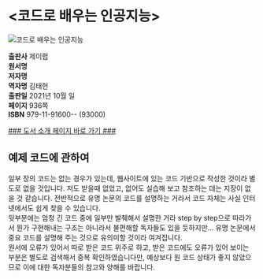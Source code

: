 # <코드로 배우는 인공지능>
![코드로 배우는 인공지능]()

**출판사** 제이펍  
**원서명**   
**저자명**   
**역자명** 김태헌  
**출판일** 2021년 10월 일  
**페이지** 936쪽   
**ISBN**  979-11-91600-- (93000)  

[### 도서 소개 페이지 바로 가기 ###](https://)  

## 예제 코드에 관하여  
일부 장의 코드는 없는 경우가 있는데, 웹사이트에 있는 코드 기반으로 작성한 것이라 별도로 없을 것입니다. 저도 받을때 없었고, 없어도 실습해 보고 참조하는 데는 지장이 없을 것 같습니다. 전반적으로 유명 논문의 코드를 설명하는 거라서 코드 자체는 사실 인터넷에서도 쉽게 찾을 수 있습니다.  
뒷부분에는 엄청 긴 코드 중에 일부만 발췌해서 설명한 거라 step by step으로 따라가서 뭔가 구현해내는 구조는 아니라서 불편해할 독자들도 있을 듯하지만… 유명 논문에서 중요 코드를 설명해 주는 것으로 유의미할 것이라 여겨집니다.  
원서에 오류가 있어서 따로 받은 코드 위주로 하고, 받은 코드에도 오류가 있어 보이는 부분은 별도로 검색해서 중복 확인하였습니다만, 예상보다 원 코드 상태가 좋지 않았으므로 이에 대한 독자분들의 참고와 양해를 바랍니다.  